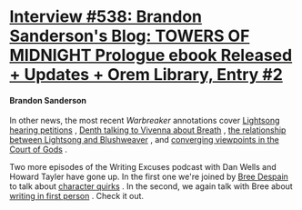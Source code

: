 # [Interview #538: Brandon Sanderson's Blog: TOWERS OF MIDNIGHT Prologue ebook Released + Updates + Orem Library, Entry #2](https://www.theoryland.com/intvmain.php?i=538#2)

#### Brandon Sanderson

In other news, the most recent
*Warbreaker*
annotations cover
[Lightsong hearing petitions](http://www.brandonsanderson.com/annotation/387/Warbreaker-Chapter-Twelve)
,
[Denth talking to Vivenna about Breath](http://www.brandonsanderson.com/annotation/388/Warbreaker-Chapter-Thirteen)
,
[the relationship between Lightsong and Blushweaver](http://www.brandonsanderson.com/annotation/389/Warbreaker-Chapter-Fourteen)
, and
[converging viewpoints in the Court of Gods](http://www.brandonsanderson.com/annotation/390/Warbreaker-Chapter-Fourteen-Part-2)
.

Two more episodes of the Writing Excuses podcast with Dan Wells and Howard Tayler have gone up. In the first one we're joined by
[Bree Despain](http://www.breedespain.com/)
to talk about
[character quirks](http://www.writingexcuses.com/2010/09/12/)
. In the second, we again talk with Bree about
[writing in first person](http://www.writingexcuses.com/2010/09/19/)
. Check it out.

